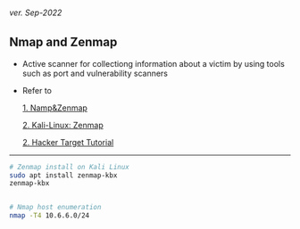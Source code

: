 <h6>ver. Sep-2022</h6>
<h2> Nmap and Zenmap</h2>

-   Active scanner for collectiong information about a victim by using tools such as port and vulnerability scanners
-   Refer to

    [1. Namp&Zenmap](https://nmap.org/)

    [2. Kali-Linux: Zenmap](https://www.kali.org/tools/zenmap-kbx/)

    [2. Hacker Target Tutorial](https://hackertarget.com/nmap-tutorial/)

---

```sh
# Zenmap install on Kali Linux
sudo apt install zenmap-kbx
zenmap-kbx


# Nmap host enumeration
nmap -T4 10.6.6.0/24


```
